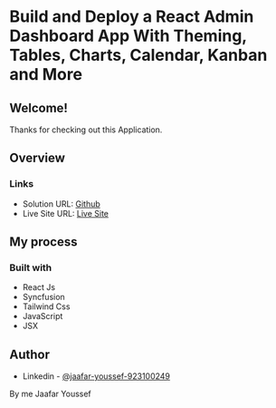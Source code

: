 # Build and Deploy a React Admin Dashboard App With Theming, Tables, Charts, Calendar, Kanban and More


## Welcome! 
Thanks for checking out this Application.

## Overview

### Links

- Solution URL: [Github](https://github.com/jaafar2000/React-Admin-Dashboard-App)
- Live Site URL: [Live Site](https://jaafardashboard.netlify.app/)

## My process

### Built with

- React Js
- Syncfusion
- Tailwind Css
- JavaScript
- JSX


## Author

- Linkedin - [@jaafar-youssef-923100249](https://www.linkedin.com/in/jaafar-youssef-923100249/)

By me
  Jaafar Youssef
